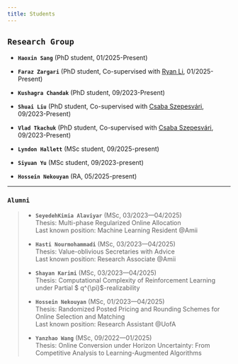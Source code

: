 ```yaml
---
title: Students
---
```


<style>
table {
    background-color: white;
    box-shadow: 0px 0px 0px inset;
    }
th{
    display: none;
}
th, td { 
  padding: 0px;
  padding-right: 10px; 
  padding-top: 20px;
  padding-left: 20px; 
  padding-bottom: 20px;
  width: auto;
  vertical-align: center;
  border: 2px solid #fff1e5;
}

tr:hover {
  background-color: #fff1e5;
}

 thead tr th:first-child,
 tbody tr td:first-child {
  width: 10em;
  /* background: white; */
  font-weight: normal;
  border-left: 8px solid #fff1e5;
}

</style>


## `Research Group`

- **`Haoxin Sang`** (PhD student, 01/2025-Present)

- **`Faraz Zargari`** (PhD student, Co-supervised with [Ryan Li](https://sites.engineering.ualberta.ca/elitegridlab/), 01/2025-Present)
- **`Kushagra Chandak`** (PhD student, 09/2023-Present)
- **`Shuai Liu`** (PhD student, Co-supervised with [Csaba Szepesvári](https://sites.ualberta.ca/~szepesva/), 09/2023-Present)
- **`Vlad Tkachuk`** (PhD student, Co-supervised with [Csaba Szepesvári](https://sites.ualberta.ca/~szepesva/), 09/2023-Present)
- **`Lyndon Hallett`** (MSc student, 09/2025-present)
- **`Siyuan Yu`** (MSc student, 09/2023-present)
- **`Hossein Nekouyan`** (RA, 05/2025-present)

--- 

### <a id="alumni"></a> `Alumni`

<blockquote>

- **`SeyedehKimia Alaviyar`** (MSc, 03/2023—04/2025) <br>
  Thesis: Multi-phase Regularized Online Allocation <br>
  Last known position: Machine Learning Resident @Amii

- **`Hasti Nourmohammadi`** (MSc, 03/2023—04/2025) <br> 
  Thesis: Value-oblivious Secretaries with Advice <br> Last known position: Research Associate @Amii

- **`Shayan Karimi`** (MSc, 03/2023—04/2025) <br> 
  Thesis: Computational Complexity of Reinforcement Learning under Partial $ q^{\pi}$-realizability

- **`Hossein Nekouyan`** (MSc, 01/2023—04/2025) <br> 
  Thesis: Randomized Posted Pricing and Rounding Schemes for Online Selection and Matching <br> Last known position: Research Assistant @UofA

- **`Yanzhao Wang`**  (MSc, 09/2022—01/2025) <br> 
  Thesis: Online Conversion under Horizon Uncertainty: From Competitive Analysis to Learning-Augmented Algorithms

</blockquote>

<!-- |                    |           |                                
| :-------------     | :-----:   | :-----   
| SeyedehKimia Alaviyar  | MSc, 04/2025 | Thesis: Multi-phase Regularized Online Allocation
| Hasti Nourmohammadi | MSc, 04/2025 | Thesis: Value-oblivious Secretaries with Advice 
| Shayan Karimi          | MSc, 04/2025 | Thesis: Computational Complexity of Reinforcement Learning under Partial $ q^{\pi}$-realizability
| Hossein Nekouyan | MSc, 04/2025 | Thesis: Randomized Posted Pricing and Rounding Schemes for Online Selection and Matching  
| Yanzhao Wang           | MSc, 01/2025 | Thesis: Online Conversion under Horizon Uncertainty: From Competitive Analysis to Learning-Augmented Algorithms 
 -->



